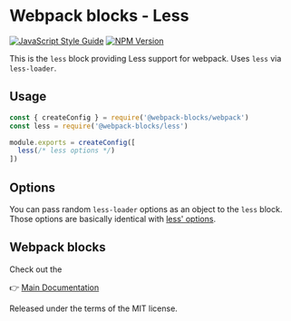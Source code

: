 # Webpack blocks - Less

[![JavaScript Style Guide](https://img.shields.io/badge/code%20style-standard-brightgreen.svg)](http://standardjs.com/)
[![NPM Version](https://img.shields.io/npm/v/@webpack-blocks/less.svg)](https://www.npmjs.com/package/@webpack-blocks/less)

This is the `less` block providing Less support for webpack. Uses `less` via `less-loader`.


## Usage

```js
const { createConfig } = require('@webpack-blocks/webpack')
const less = require('@webpack-blocks/less')

module.exports = createConfig([
  less(/* less options */)
])
```

## Options

You can pass random `less-loader` options as an object to the `less` block. Those options are basically identical with [less' options](http://lesscss.org/usage/#command-line-usage-options).


## Webpack blocks

Check out the

👉 [Main Documentation](https://github.com/andywer/webpack-blocks)

Released under the terms of the MIT license.
